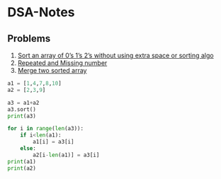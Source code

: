 # DSA-Notes

## Problems
1. [Sort an array of 0’s 1’s 2’s without using extra space or sorting algo](https://github.com/honeykpatel/DSA-Notes/blob/main/Problem1.py "Problem-1")
2. [Repeated and Missing number](https://github.com/honeykpatel/DSA-Notes/blob/main/Problem2.py "Problem-2")
3. [Merge two sorted array](https://github.com/honeykpatel/DSA-Notes/blob/main/Problem3.py "Problem-3")

```python
a1 = [1,4,7,8,10]
a2 = [2,3,9]

a3 = a1+a2
a3.sort()
print(a3)

for i in range(len(a3)):
    if i<len(a1):
        a1[i] = a3[i]
    else:
        a2[i-len(a1)] = a3[i]
print(a1)
print(a2)
```

